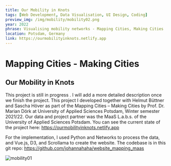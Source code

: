 ```yaml
---
title: Our Mobility in Knots
tags: [Web Development, Data Visualisation, UI Design, Coding]
preview_img: /img/mobility/mobility02.png
year: 2022
phrase: Visualising mobility networks - Mapping Cities, Making Cities
location: Potsdam, Germany
link: https://ourmobilityinknots.netlify.app
---
```


# Mapping Cities - Making Cities

## Our Mobility in Knots

This project is still in progress
.
I will add a more detailed description once we finish the project.
This project I developed together with Helmut Büttner and Sascha Höver as part of the Mapping Cities – Making Cities by Prof. Dr. Marian Dörk at University of Applied Sciences Potsdam, Winter semester 2021/22. Our data and project partner was the MaaS L.a.b.s. of the University of Applied Sciences Potsdam.
You can see the current state of the project here: https://ourmobilityinknots.netlify.app

For the implementation, I used Python and Networks to process the data, and Vue.js, D3, and Scrollama to create the website. The codebase is in this git repo: https://github.com/johannahaha/website_mapping_maas

![mobility01](/img/mobility/mobility02.png)
